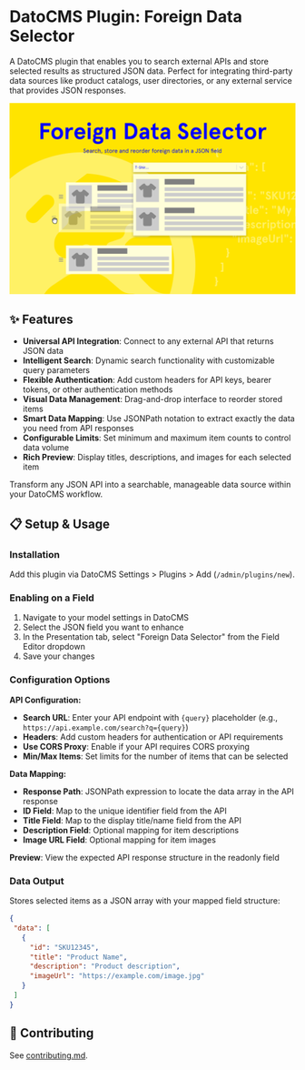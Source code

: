 # DatoCMS Plugin: Foreign Data Selector
A DatoCMS plugin that enables you to search external APIs and store selected results as structured JSON data. Perfect for integrating third-party data sources like product catalogs, user directories, or any external service that provides JSON responses.

![Cover image for the plugin](./docs/cover.png)

## ✨ Features
- **Universal API Integration**: Connect to any external API that returns JSON data
- **Intelligent Search**: Dynamic search functionality with customizable query parameters
- **Flexible Authentication**: Add custom headers for API keys, bearer tokens, or other authentication methods
- **Visual Data Management**: Drag-and-drop interface to reorder stored items
- **Smart Data Mapping**: Use JSONPath notation to extract exactly the data you need from API responses
- **Configurable Limits**: Set minimum and maximum item counts to control data volume
- **Rich Preview**: Display titles, descriptions, and images for each selected item

Transform any JSON API into a searchable, manageable data source within your DatoCMS workflow.

## 📋 Setup & Usage

### Installation
Add this plugin via DatoCMS Settings > Plugins > Add (`/admin/plugins/new`).

### Enabling on a Field
1. Navigate to your model settings in DatoCMS
2. Select the JSON field you want to enhance
3. In the Presentation tab, select "Foreign Data Selector" from the Field Editor dropdown
4. Save your changes

### Configuration Options

**API Configuration:**
- **Search URL**: Enter your API endpoint with `{query}` placeholder (e.g., `https://api.example.com/search?q={query}`)
- **Headers**: Add custom headers for authentication or API requirements
- **Use CORS Proxy**: Enable if your API requires CORS proxying
- **Min/Max Items**: Set limits for the number of items that can be selected

**Data Mapping:**
- **Response Path**: JSONPath expression to locate the data array in the API response
- **ID Field**: Map to the unique identifier field from the API
- **Title Field**: Map to the display title/name field from the API
- **Description Field**: Optional mapping for item descriptions
- **Image URL Field**: Optional mapping for item images

**Preview**: View the expected API response structure in the readonly field

### Data Output
Stores selected items as a JSON array with your mapped field structure:
```json
{
 "data": [
   {
     "id": "SKU12345",
     "title": "Product Name",
     "description": "Product description",
     "imageUrl": "https://example.com/image.jpg"
   }
 ]
}
```

## 👥 Contributing
See [contributing.md](https://github.com/voorhoede/datocms-plugin-foreign-data-selector/blob/main/contributing.md).

